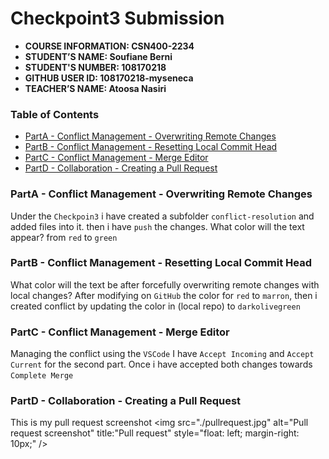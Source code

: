 # Checkpoint3 Submission

- **COURSE INFORMATION: CSN400-2234**
- **STUDENT’S NAME: Soufiane Berni**
- **STUDENT'S NUMBER: 108170218**
- **GITHUB USER ID: 108170218-myseneca**
- **TEACHER’S NAME: Atoosa Nasiri**

### Table of Contents
- [PartA - Conflict Management - Overwriting Remote Changes](#parta---conflict-management---overwriting-remote-changes)
- [PartB - Conflict Management - Resetting Local Commit Head](#partb---conflict-management---resetting-local-commit-head)
- [PartC - Conflict Management - Merge Editor](#partc---conflict-management---merge-editor)
- [PartD - Collaboration - Creating a Pull Request](#partd---collaboration---creating-a-pull-request)

### PartA - Conflict Management - Overwriting Remote Changes
Under the `Checkpoin3` i have created a subfolder `conflict-resolution` 
and added files into it. then i have `push` the changes. What color will the text appear? from `red` to `green`

### PartB - Conflict Management - Resetting Local Commit Head
What color will the text be after forcefully overwriting remote changes with local changes? After modifying on `GitHub` the color for `red` to `marron`, 
then i created conflict by updating the color in (local repo) to `darkolivegreen`

### PartC - Conflict Management - Merge Editor
Managing the conflict using the `VSCode` I have `Accept Incoming` and `Accept Current` for the second part. Once i have accepted both changes 
towards `Complete Merge` 

### PartD - Collaboration - Creating a Pull Request

This is my pull request screenshot
<img src="./pullrequest.jpg"
     alt="Pull request screenshot"
     title:"Pull request"
     style="float: left; margin-right: 10px;" />
